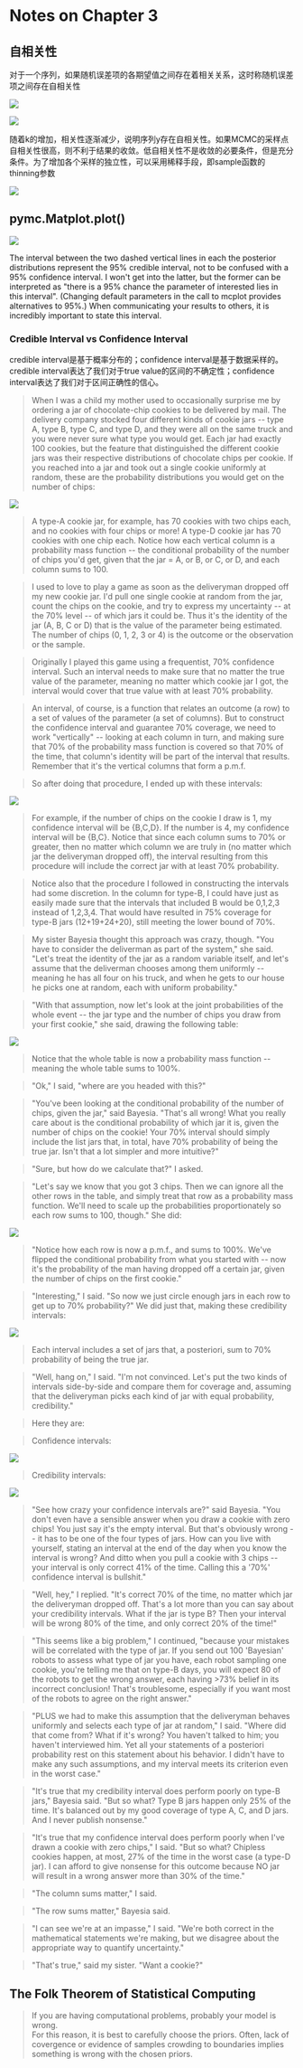 Notes on Chapter 3  
========================================

## 自相关性  

对于一个序列，如果随机误差项的各期望值之间存在着相关关系，这时称随机误差项之间存在自相关性  

![](images/Tex2Img_1374974720.png)  

![](images/correlation.png)  

随着k的增加，相关性逐渐减少，说明序列y存在自相关性。如果MCMC的采样点自相关性很高，则不利于结果的收敛。低自相关性不是收敛的必要条件，但是充分条件。为了增加各个采样的独立性，可以采用稀释手段，即sample函数的thinning参数  

![](images/thinning.png)  

## pymc.Matplot.plot()

![](images/mcplot.png)  

The interval between the two dashed vertical lines in each the posterior distributions represent the 95% credible interval, not to be confused with a 95% confidence interval. I won't get into the latter, but the former can be interpreted as "there is a 95% chance the parameter of interested lies in this interval". (Changing default parameters in the call to mcplot provides alternatives to 95%.) When communicating your results to others, it is incredibly important to state this interval.

### Credible Interval vs Confidence Interval

credible interval是基于概率分布的；confidence interval是基于数据采样的。  
credible interval表达了我们对于true value的区间的不确定性；confidence interval表达了我们对于区间正确性的信心。  

> When I was a child my mother used to occasionally surprise me by ordering a jar of chocolate-chip cookies to be delivered by mail. The delivery company stocked four different kinds of cookie jars -- type A, type B, type C, and type D, and they were all on the same truck and you were never sure what type you would get. Each jar had exactly 100 cookies, but the feature that distinguished the different cookie jars was their respective distributions of chocolate chips per cookie. If you reached into a jar and took out a single cookie uniformly at random, these are the probability distributions you would get on the number of chips:  

![](images/2bgvJ.png)  

> A type-A cookie jar, for example, has 70 cookies with two chips each, and no cookies with four chips or more! A type-D cookie jar has 70 cookies with one chip each. Notice how each vertical column is a probability mass function -- the conditional probability of the number of chips you'd get, given that the jar = A, or B, or C, or D, and each column sums to 100.  

> I used to love to play a game as soon as the deliveryman dropped off my new cookie jar. I'd pull one single cookie at random from the jar, count the chips on the cookie, and try to express my uncertainty -- at the 70% level -- of which jars it could be. Thus it's the identity of the jar (A, B, C or D) that is the value of the parameter being estimated. The number of chips (0, 1, 2, 3 or 4) is the outcome or the observation or the sample.  

> Originally I played this game using a frequentist, 70% confidence interval. Such an interval needs to make sure that no matter the true value of the parameter, meaning no matter which cookie jar I got, the interval would cover that true value with at least 70% probability.  

> An interval, of course, is a function that relates an outcome (a row) to a set of values of the parameter (a set of columns). But to construct the confidence interval and guarantee 70% coverage, we need to work "vertically" -- looking at each column in turn, and making sure that 70% of the probability mass function is covered so that 70% of the time, that column's identity will be part of the interval that results. Remember that it's the vertical columns that form a p.m.f.  

> So after doing that procedure, I ended up with these intervals:  

![](images/OaGoo.png)  

> For example, if the number of chips on the cookie I draw is 1, my confidence interval will be {B,C,D}. If the number is 4, my confidence interval will be {B,C}. Notice that since each column sums to 70% or greater, then no matter which column we are truly in (no matter which jar the deliveryman dropped off), the interval resulting from this procedure will include the correct jar with at least 70% probability.  

> Notice also that the procedure I followed in constructing the intervals had some discretion. In the column for type-B, I could have just as easily made sure that the intervals that included B would be 0,1,2,3 instead of 1,2,3,4. That would have resulted in 75% coverage for type-B jars (12+19+24+20), still meeting the lower bound of 70%.  

> My sister Bayesia thought this approach was crazy, though. "You have to consider the deliverman as part of the system," she said. "Let's treat the identity of the jar as a random variable itself, and let's assume that the deliverman chooses among them uniformly -- meaning he has all four on his truck, and when he gets to our house he picks one at random, each with uniform probability."  

> "With that assumption, now let's look at the joint probabilities of the whole event -- the jar type and the number of chips you draw from your first cookie," she said, drawing the following table:  

![](images/jarnchips.png)  

> Notice that the whole table is now a probability mass function -- meaning the whole table sums to 100%.  

> "Ok," I said, "where are you headed with this?"  

> "You've been looking at the conditional probability of the number of chips, given the jar," said Bayesia. "That's all wrong! What you really care about is the conditional probability of which jar it is, given the number of chips on the cookie! Your 70% interval should simply include the list jars that, in total, have 70% probability of being the true jar. Isn't that a lot simpler and more intuitive?"  

> "Sure, but how do we calculate that?" I asked.  

> "Let's say we know that you got 3 chips. Then we can ignore all the other rows in the table, and simply treat that row as a probability mass function. We'll need to scale up the probabilities proportionately so each row sums to 100, though." She did:  

![](images/chipdensity.png)  

> "Notice how each row is now a p.m.f., and sums to 100%. We've flipped the conditional probability from what you started with -- now it's the probability of the man having dropped off a certain jar, given the number of chips on the first cookie."  

> "Interesting," I said. "So now we just circle enough jars in each row to get up to 70% probability?" We did just that, making these credibility intervals:  

![](images/bci.png)  

> Each interval includes a set of jars that, a posteriori, sum to 70% probability of being the true jar.  

> "Well, hang on," I said. "I'm not convinced. Let's put the two kinds of intervals side-by-side and compare them for coverage and, assuming that the deliveryman picks each kind of jar with equal probability, credibility."  

> Here they are:  

> Confidence intervals:  

![](images/OaGoo.png)  

> Credibility intervals:  

![](images/bci.png)  

> "See how crazy your confidence intervals are?" said Bayesia. "You don't even have a sensible answer when you draw a cookie with zero chips! You just say it's the empty interval. But that's obviously wrong -- it has to be one of the four types of jars. How can you live with yourself, stating an interval at the end of the day when you know the interval is wrong? And ditto when you pull a cookie with 3 chips -- your interval is only correct 41% of the time. Calling this a '70%' confidence interval is bullshit."  

> "Well, hey," I replied. "It's correct 70% of the time, no matter which jar the deliveryman dropped off. That's a lot more than you can say about your credibility intervals. What if the jar is type B? Then your interval will be wrong 80% of the time, and only correct 20% of the time!"  

> "This seems like a big problem," I continued, "because your mistakes will be correlated with the type of jar. If you send out 100 'Bayesian' robots to assess what type of jar you have, each robot sampling one cookie, you're telling me that on type-B days, you will expect 80 of the robots to get the wrong answer, each having >73% belief in its incorrect conclusion! That's troublesome, especially if you want most of the robots to agree on the right answer."  

> "PLUS we had to make this assumption that the deliveryman behaves uniformly and selects each type of jar at random," I said. "Where did that come from? What if it's wrong? You haven't talked to him; you haven't interviewed him. Yet all your statements of a posteriori probability rest on this statement about his behavior. I didn't have to make any such assumptions, and my interval meets its criterion even in the worst case."  

> "It's true that my credibility interval does perform poorly on type-B jars," Bayesia said. "But so what? Type B jars happen only 25% of the time. It's balanced out by my good coverage of type A, C, and D jars. And I never publish nonsense."  

> "It's true that my confidence interval does perform poorly when I've drawn a cookie with zero chips," I said. "But so what? Chipless cookies happen, at most, 27% of the time in the worst case (a type-D jar). I can afford to give nonsense for this outcome because NO jar will result in a wrong answer more than 30% of the time."  

> "The column sums matter," I said.  

> "The row sums matter," Bayesia said.  

> "I can see we're at an impasse," I said. "We're both correct in the mathematical statements we're making, but we disagree about the appropriate way to quantify uncertainty."  

> "That's true," said my sister. "Want a cookie?"  


## The Folk Theorem of Statistical Computing

> If you are having computational problems, probably your model is wrong.  
For this reason, it is best to carefully choose the priors. Often, lack of covergence or evidence of samples crowding to boundaries implies something is wrong with the chosen priors.
